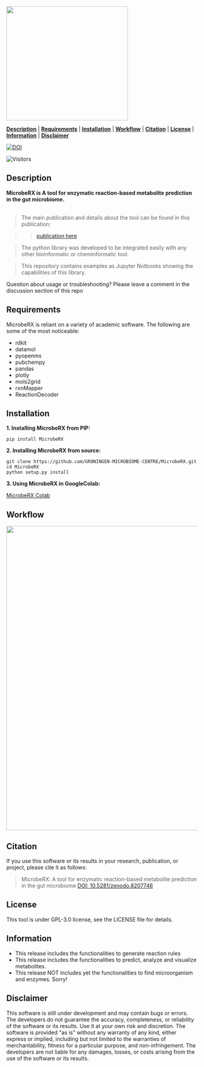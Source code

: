 <img src="https://github.com/GRONINGEN-MICROBIOME-CENTRE/MicrobeRX/blob/main/img/logo.png"  width="320" height="300">

[**Description**](#description) | [**Requirements**](#requirements) | [**Installation**](#installation) | [**Workflow**](#workflow) | [**Citation**](#citation) | [**License**](#license) | [**Information**](#information) | [**Disclaimer**](#disclaimer)

[![DOI](https://zenodo.org/badge/657648349.svg)](https://zenodo.org/badge/latestdoi/657648349)

![Visitors](https://api.visitorbadge.io/api/visitors?path=https%3A%2F%2Fgithub.com%2FGRONINGEN-MICROBIOME-CENTRE%2FMicrobeRX&label=Views&labelColor=%23697689&countColor=%23ff8a65&style=flat)

## Description

**MicrobeRX is A tool for enzymatic reaction-based metabolite prediction in the gut microbiome.** <br><br>

> The main publication and details about the tool can be found in this publication:

>> [publication here]()

> The python library was developed to be integrated easily with any other bioinformatic or cheminformatic tool.

> This repository contains examples as Jupyter Notbooks showing the capabilities of this library.

Question about usage or troubleshooting? Please leave a comment in the discussion section of this repo

## Requirements

MicrobeRX is reliant on a variety of academic software. The following are some of the most noticeable:

- rdkit
- datamol
- pyopenms
- pubchempy
- pandas
- plotly
- mols2grid
- rxnMapper
- ReactionDecoder

## Installation 

**1. Installing MicrobeRX from PIP:**

```
pip install MicrobeRX
```

**2. Installing MicrobeRX from source:**

```
git clone https://github.com/GRONINGEN-MICROBIOME-CENTRE/MicrobeRX.git
cd MicrobeRX
python setup.py install
```

**3. Using MicrobeRX in GoogleColab:**

[MicrobeRX Colab](https://shorturl.at/cpqu4)


## Workflow

<img src="https://github.com/GRONINGEN-MICROBIOME-CENTRE/MicrobeRX/blob/development/img/workflow.png"  width="600" height="800">

## Citation

If you use this software or its results in your research, publication, or project, please cite it as follows:

> MicrobeRX: A tool for enzymatic reaction-based metabolite prediction in the gut microbiome [DOI: 10.5281/zenodo.8207746](https://zenodo.org/record/8207746)

## License
This tool is under GPL-3.0 license, see the LICENSE file for details.

## Information

- This release includes the functionalities to generate reaction rules
- This release includes the functionalities to predict, analyze and visualize metabolites.
- This release NOT includes yet the functionalities to find microorganism and enzymes. Sorry!

## Disclaimer 

This software is still under development and may contain bugs or errors. The developers do not guarantee the accuracy, completeness, or reliability of the software or its results. Use it at your own risk and discretion. The software is provided "as is" without any warranty of any kind, either express or implied, including but not limited to the warranties of merchantability, fitness for a particular purpose, and non-infringement. The developers are not liable for any damages, losses, or costs arising from the use of the software or its results.
